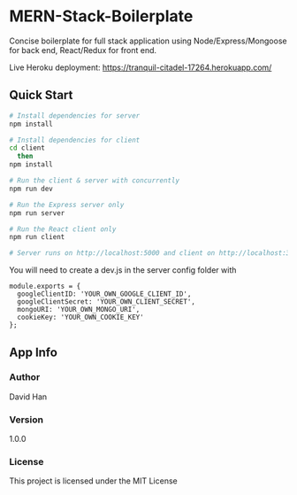 # MERN-Stack-Boilerplate
Concise boilerplate for full stack application using Node/Express/Mongoose for back end, React/Redux for front end.

Live Heroku deployment: https://tranquil-citadel-17264.herokuapp.com/

## Quick Start

```bash
# Install dependencies for server
npm install

# Install dependencies for client
cd client
  then
npm install

# Run the client & server with concurrently
npm run dev

# Run the Express server only
npm run server

# Run the React client only
npm run client

# Server runs on http://localhost:5000 and client on http://localhost:3000
```

You will need to create a dev.js in the server config folder with

```
module.exports = {
  googleClientID: 'YOUR_OWN_GOOGLE_CLIENT_ID',
  googleClientSecret: 'YOUR_OWN_CLIENT_SECRET',
  mongoURI: 'YOUR_OWN_MONGO_URI',
  cookieKey: 'YOUR_OWN_COOKIE_KEY'
};
```

## App Info

### Author

David Han

### Version

1.0.0

### License

This project is licensed under the MIT License
